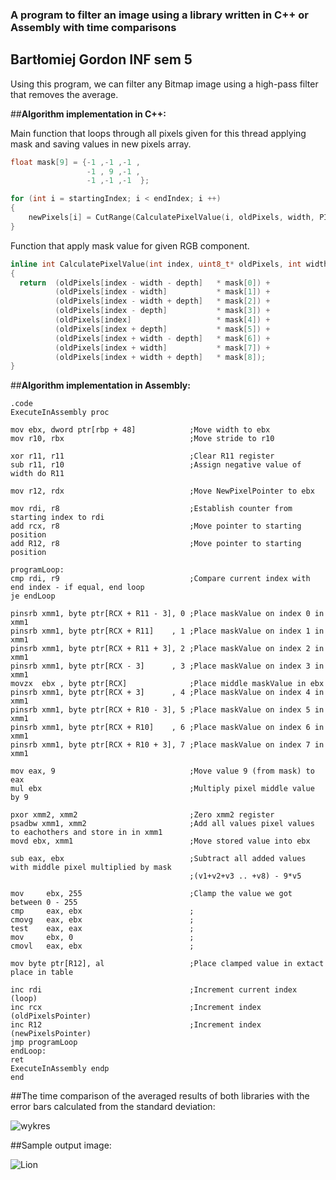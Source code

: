 ### A program to filter an image using a library written in C++ or Assembly with time comparisons
## Bartłomiej Gordon INF sem 5

Using this program, we can filter any Bitmap image using a high-pass filter that removes the average.

##**Algorithm implementation in C++:**

Main function that loops through all pixels given for this thread applying mask and saving values in new pixels array.
```cpp
float mask[9] = {-1 ,-1 ,-1 ,
                 -1 , 9 ,-1 ,
                 -1 ,-1 ,-1  };

for (int i = startingIndex; i < endIndex; i ++)
{
    newPixels[i] = CutRange(CalculatePixelValue(i, oldPixels, width, PIXEL_STRIDE, mask));
}
```

Function that apply mask value for given RGB component.
```cpp
inline int CalculatePixelValue(int index, uint8_t* oldPixels, int width, int depth, float* mask)
{
  return  (oldPixels[index - width - depth]   * mask[0]) +
          (oldPixels[index - width]           * mask[1]) +
          (oldPixels[index - width + depth]   * mask[2]) +
          (oldPixels[index - depth]           * mask[3]) +
          (oldPixels[index]                   * mask[4]) +
          (oldPixels[index + depth]           * mask[5]) +
          (oldPixels[index + width - depth]   * mask[6]) +
          (oldPixels[index + width]           * mask[7]) +
          (oldPixels[index + width + depth]   * mask[8]);
}
```

##**Algorithm implementation in Assembly:**

```Assembly
.code
ExecuteInAssembly proc

mov ebx, dword ptr[rbp + 48]			;Move width to ebx
mov r10, rbx							;Move stride to r10

xor r11, r11							;Clear R11 register
sub r11, r10							;Assign negative value of width do R11

mov r12, rdx							;Move NewPixelPointer to ebx

mov rdi, r8								;Establish counter from starting index to rdi
add rcx, r8								;Move pointer to starting position
add R12, r8								;Move pointer to starting position

programLoop:
cmp rdi, r9								;Compare current index with end index - if equal, end loop
je endLoop															

pinsrb xmm1, byte ptr[RCX + R11 - 3], 0 ;Place maskValue on index 0 in xmm1
pinsrb xmm1, byte ptr[RCX + R11]    , 1 ;Place maskValue on index 1 in xmm1
pinsrb xmm1, byte ptr[RCX + R11 + 3], 2 ;Place maskValue on index 2 in xmm1
pinsrb xmm1, byte ptr[RCX - 3]      , 3 ;Place maskValue on index 3 in xmm1
movzx  ebx , byte ptr[RCX] 				;Place middle maskValue in ebx
pinsrb xmm1, byte ptr[RCX + 3]      , 4 ;Place maskValue on index 4 in xmm1
pinsrb xmm1, byte ptr[RCX + R10 - 3], 5 ;Place maskValue on index 5 in xmm1
pinsrb xmm1, byte ptr[RCX + R10]    , 6 ;Place maskValue on index 6 in xmm1
pinsrb xmm1, byte ptr[RCX + R10 + 3], 7 ;Place maskValue on index 7 in xmm1

mov eax, 9								;Move value 9 (from mask) to eax
mul ebx									;Multiply pixel middle value by 9

pxor xmm2, xmm2							;Zero xmm2 register
psadbw xmm1, xmm2						;Add all values pixel values to eachothers and store in in xmm1
movd ebx, xmm1							;Move stored value into ebx

sub eax, ebx							;Subtract all added values with middle pixel multiplied by mask 
										;(v1+v2+v3 .. +v8) - 9*v5

mov     ebx, 255						;Clamp the value we got between 0 - 255
cmp     eax, ebx						;	
cmovg   eax, ebx						;
test    eax, eax						;
mov     ebx, 0							;
cmovl   eax, ebx						;

mov byte ptr[R12], al					;Place clamped value in extact place in table

inc rdi									;Increment current index (loop)
inc rcx									;Increment index (oldPixelsPointer)
inc R12									;Increment index (newPixelsPointer)
jmp programLoop
endLoop:
ret
ExecuteInAssembly endp
end
```

##The time comparison of the averaged results of both libraries with the error bars calculated from the standard deviation:

![wykres](https://user-images.githubusercontent.com/69083596/218283013-534c58a6-caf1-48a5-9d45-abea25cb8601.png)


##Sample output image:

![Lion](https://user-images.githubusercontent.com/69083596/218283011-ad3b0cc3-9e92-4fe3-a340-8aa070178aed.png)
